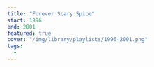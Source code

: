 ```yaml
---
title: "Forever Scary Spice"
start: 1996
end: 2001
featured: true
cover: "/img/library/playlists/1996-2001.png"
tags:
  -
---
```

